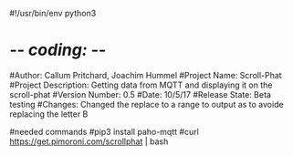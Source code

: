 #!/usr/bin/env python3
# -*- coding: <utf-8> -*-

#Author: Callum Pritchard, Joachim Hummel
#Project Name: Scroll-Phat
#Project Description: Getting data from MQTT and displaying it on the scroll-phat
#Version Number: 0.5
#Date: 10/5/17
#Release State: Beta testing
#Changes: Changed the replace to a range to output as to avoide replacing the letter B

#needed commands
#pip3 install paho-mqtt
#curl https://get.pimoroni.com/scrollphat | bash
